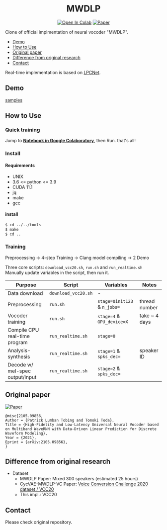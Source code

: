 <div align="center">

# MWDLP <!-- omit in toc -->
[![Open In Colab](https://colab.research.google.com/assets/colab-badge.svg)][notebook]
[![Paper](http://img.shields.io/badge/paper-arxiv.2105.09856-B31B1B.svg)][paper]  

</div>

Clone of official implmentation of neural vocoder "MWDLP".

<!-- generated by [Markdown All in One](https://marketplace.visualstudio.com/items?itemName=yzhang.markdown-all-in-one) -->
- [Demo](#demo)
- [How to Use](#how-to-use)
- [Original paper](#original-paper)
- [Difference from original research](#difference-from-original-research)
- [Contact](#contact)

Real-time implementation is based on [LPCNet](https://github.com/mozilla/LPCNet/).

## Demo
[samples](https://demo-mwdlp-interspeech2021.audioeval.net/)

## How to Use
### Quick training <!-- omit in toc -->
Jump to **[Notebook in Google Colaboratory][notebook]**, then Run. that's all!  

### Install <!-- omit in toc -->
#### Requirements
- UNIX
- 3.6 <= python <= 3.9
- CUDA 11.1
- jq
- make
- gcc

#### install
```bash
$ cd ../../tools
$ make
$ cd ..
```

### Training <!-- omit in toc -->
Preprocessing -> 4-step Training -> Clang model compiling -> 2 Demo  

Three core scripts: `download_vcc20.sh`, `run.sh` and `run_realtime.sh`  
Manually update variables in the script, then run it.  

| Purpose                          |       Script        |     Variables              | Notes           |
| -------------------------------- | ------------------- | -------------------------- |---------------- |
| Data download                    | `download_vcc20.sh` |    -                       |                 |
| Preprocessing                    | `run.sh`            | `stage=0init123` & `n_jobs=` | thread number |
| Vocoder training                 | `run.sh`            | `stage=4` & `GPU_device=X` | take ~ 4   days |
| Compile CPU real-time program    | `run_realtime.sh`   | `stage=0`                  |                 |
| Analysis-synthesis               | `run_realtime.sh`   | `stage=1` & `spks_dec=`    | speaker ID      |
| Decode w/ mel-spec output/input  | `run_realtime.sh`   | `stage=2` & `spks_dec=`    |                 |

<!-- ### Training Speed <!- omit in toc ->
3.37 [iter/sec] @ NVIDIA T4 Google Colaboratory (AMP+)
 -->
 
## Original paper
[![Paper](http://img.shields.io/badge/paper-arxiv.2105.09856-B31B1B.svg)][paper]  
<!-- https://arxiv2bibtex.org/?q=2105.09856&format=bibtex -->
```
@misc{2105.09856,
Author = {Patrick Lumban Tobing and Tomoki Toda},
Title = {High-Fidelity and Low-Latency Universal Neural Vocoder based on Multiband WaveRNN with Data-Driven Linear Prediction for Discrete Waveform Modeling},
Year = {2021},
Eprint = {arXiv:2105.09856},
}
```

[paper]:https://arxiv.org/abs/2105.09856
[notebook]:https://colab.research.google.com/github/tarepan/cyclevae-vc-neuralvoco/blob/master/egs/mwdlp_vcc20/MWDLP.ipynb

## Difference from original research
- Dataset
  - MWDLP Paper: Mixed 300 speakers (estimated 25 hours)
  - CycVAE-MWDLP-VC Paper: [Voice Conversion Challenge 2020 dataset / VCC20](http://vc-challenge.org/)
  - This impl.: VCC20

## Contact
Please check original repository.
